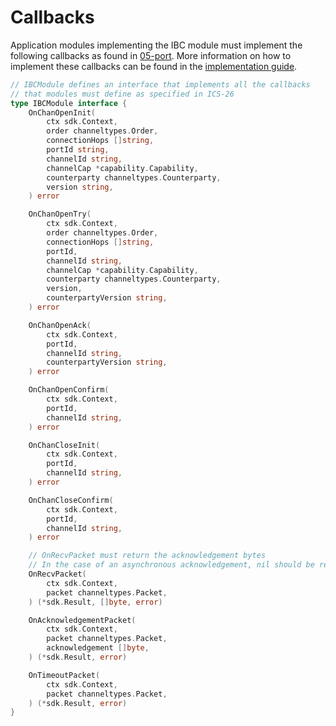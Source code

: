 <!--
order: 5
-->

# Callbacks

Application modules implementing the IBC module must implement the following callbacks as found in [05-port](../05-port/types/module.go).
More information on how to implement these callbacks can be found in the [implementation guide](../../../../docs/ibc/custom.md).

```go
// IBCModule defines an interface that implements all the callbacks
// that modules must define as specified in ICS-26
type IBCModule interface {
	OnChanOpenInit(
		ctx sdk.Context,
		order channeltypes.Order,
		connectionHops []string,
		portId string,
		channelId string,
		channelCap *capability.Capability,
		counterparty channeltypes.Counterparty,
		version string,
	) error

	OnChanOpenTry(
		ctx sdk.Context,
		order channeltypes.Order,
		connectionHops []string,
		portId,
		channelId string,
		channelCap *capability.Capability,
		counterparty channeltypes.Counterparty,
		version,
		counterpartyVersion string,
	) error

	OnChanOpenAck(
		ctx sdk.Context,
		portId,
		channelId string,
		counterpartyVersion string,
	) error

	OnChanOpenConfirm(
		ctx sdk.Context,
		portId,
		channelId string,
	) error

	OnChanCloseInit(
		ctx sdk.Context,
		portId,
		channelId string,
	) error

	OnChanCloseConfirm(
		ctx sdk.Context,
		portId,
		channelId string,
	) error

	// OnRecvPacket must return the acknowledgement bytes
	// In the case of an asynchronous acknowledgement, nil should be returned.
	OnRecvPacket(
		ctx sdk.Context,
		packet channeltypes.Packet,
	) (*sdk.Result, []byte, error)

	OnAcknowledgementPacket(
		ctx sdk.Context,
		packet channeltypes.Packet,
		acknowledgement []byte,
	) (*sdk.Result, error)

	OnTimeoutPacket(
		ctx sdk.Context,
		packet channeltypes.Packet,
	) (*sdk.Result, error)
}
```
